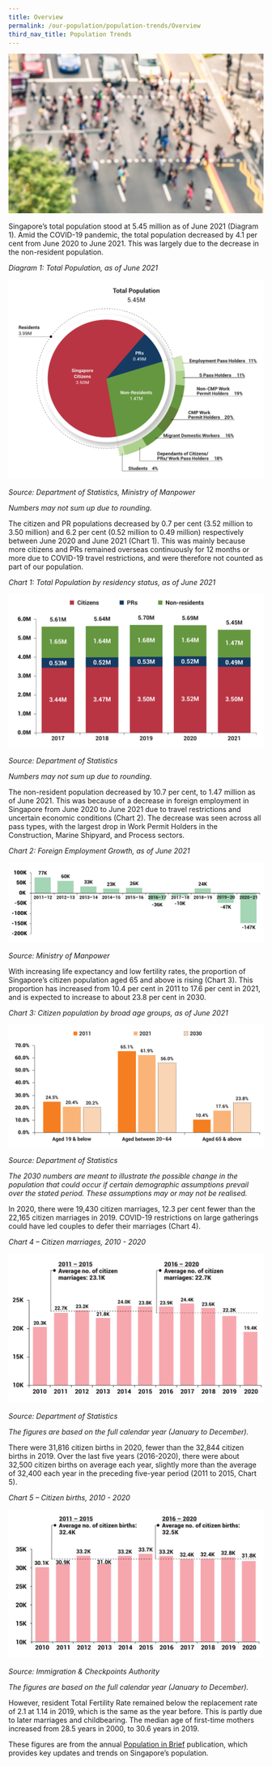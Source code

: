 ```yaml
---
title: Overview
permalink: /our-population/population-trends/Overview
third_nav_title: Population Trends
---
```


![Pedestrians aerial view](/images/stock-image-6.jpg)

Singapore’s total population stood at 5.45 million as of June 2021 (Diagram 1). Amid the COVID-19 pandemic, the total population decreased by 4.1 per cent from June 2020 to June 2021. This was largely due to the decrease in the non-resident population. 

*Diagram 1: Total Population, as of June 2021*

![Diagram 1](/images/Diagram-1-Total-Population-June-2021.jpg)

*Source: Department of Statistics, Ministry of Manpower*

*Numbers may not sum up due to rounding.*

The citizen and PR populations decreased by 0.7 per cent (3.52 million to 3.50 million) and 6.2 per cent (0.52 million to 0.49 million) respectively between June 2020 and June 2021 (Chart 1). This was mainly because more citizens and PRs remained overseas continuously for 12 months or more due to COVID-19 travel restrictions, and were therefore not counted as part of our population.

*Chart 1: Total Population by residency status, as of June 2021*

![Chart 1](/images/Chart-1-Total-Pop-Residency-Status-June-2021.jpg)

*Source: Department of Statistics*

*Numbers may not sum up due to rounding.*

The non-resident population decreased by 10.7 per cent, to 1.47 million as of June 2021. This was because of a decrease in foreign employment in Singapore from June 2020 to June 2021 due to travel restrictions and uncertain economic conditions (Chart 2). The decrease was seen across all pass types, with the largest drop in Work Permit Holders in the Construction, Marine Shipyard, and Process sectors.

*Chart 2: Foreign Employment Growth, as of June 2021*

![Chart 2](/images/Chart-2-Foreign-Employment-Growth-June-2021.jpg)

*Source: Ministry of Manpower*

With increasing life expectancy and low fertility rates, the proportion of Singapore’s citizen population aged 65 and above is rising (Chart 3). This proportion has increased from 10.4 per cent in 2011 to 17.6 per cent in 2021, and is expected to increase to about 23.8 per cent in 2030.


*Chart 3: Citizen population by broad age groups, as of June 2021*

![Chart 3](/images/Chart-3-Citizen-Pop-Age-Groups-June-2021.jpg)

*Source: Department of Statistics*

*The 2030 numbers are meant to illustrate the possible change in the population that could occur if certain demographic assumptions prevail over the stated period. These assumptions may or may not be realised.*

In 2020, there were 19,430 citizen marriages, 12.3 per cent fewer than the 22,165 citizen marriages in 2019. COVID-19 restrictions on large gatherings could have led couples to defer their marriages (Chart 4).

*Chart 4 – Citizen marriages, 2010 - 2020*

![Chart 4](/images/Chart-4-Citizen-Marriages-2010-2020.jpg)

*Source: Department of Statistics*

*The figures are based on the full calendar year (January to December).*

There were 31,816 citizen births in 2020, fewer than the 32,844 citizen births in 2019. Over the last five years (2016-2020), there were about 32,500 citizen births on average each year, slightly more than the average of 32,400 each year in the preceding five-year period (2011 to 2015, Chart 5).

*Chart 5 – Citizen births, 2010 - 2020*

![Chart 5](/images/Chart-5-Citizen-Births-2010-2020.jpg)

*Source: Immigration & Checkpoints Authority*

*The figures are based on the full calendar year (January to December).*

However, resident Total Fertility Rate remained below the replacement rate of 2.1 at 1.14 in 2019, which is the same as the year before. This is partly due to later marriages and childbearing. The median age of first-time mothers increased from 28.5 years in 2000, to 30.6 years in 2019.

These figures are from the annual [Population in Brief](/media-centre/publications/population-in-brief) publication, which provides key updates and trends on Singapore’s population.



